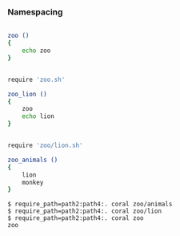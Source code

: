 
### Namespacing

```sh file zoo.sh

zoo () 
{ 
	echo zoo
}
```

```sh file path2/zoo/lion.sh

require 'zoo.sh'

zoo_lion () 
{ 
	zoo
	echo lion
}
```

```sh file path4/zoo/animals.sh

require 'zoo/lion.sh'

zoo_animals () 
{ 
	lion
	monkey
}
```

```console test
$ require_path=path2:path4:. coral zoo/animals
$ require_path=path2:path4:. coral zoo/lion
$ require_path=path2:path4:. coral zoo
zoo
```

